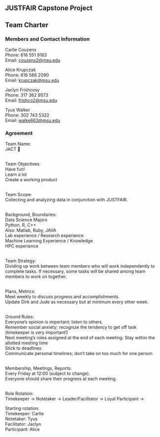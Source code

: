 
## JUSTFAIR Capstone Project
## Team Charter

### Members and Contact Information
Carlie Couzens<br>
Phone: 616 551 9163<br>
Email: couzens2@msu.edu<br>

Alice Krupczak<br>
Phone: 616 566 2090<br>
Email: krupczak@msu.edu<br>

Jaclyn Frishcosy<br>
Phone: 317 362 9573<br>
Email: frishco2@msu.edu<br>

Tyus Walker<br>
Phone: 302 743 5322<br>
Email: walke663@msu.edu<br>

### Agreement
Team Name:<br>
JACT 🦾<br><br>

Team Objectives: <br>
Have fun! <br>
Learn a lot <br>
Create a working product <br><br>

Team Scope:<br>
Collecting and analyzing data in conjunction with JUSTFAIR.<br><br>

Background, Boundaries:<br>
Data Science Majors<br>
Python, R, C++<br>
Also: Matlab, Ruby, JAVA<br>
Lab experience / Research experience<br>
Machine Learning Experience / Knowledge<br>
HPC experience<br><br>


Team Strategy:<br>
Dividing up work between team members who will work independently to complete tasks. If necessary, some tasks will be shared among team members to work on together.<br><br>

Plans, Metrics:<br>
Meet weekly to discuss progress and accomplishments. <br>
Update Dirk and Jude as necessary but at minimum every other week.<br><br>

Ground Rules:<br>
Everyone’s opinion is important; listen to others.<br>
Remember social anxiety; recognize the tendency to get off task (timekeeper is very important!)<br>
Next meeting’s roles assigned at the end of each meeting.
Stay within the allotted meeting time<br>
Stick to deadlines<br>
Communicate personal timelines; don’t take on too much for one person<br><br>

Membership, Meetings, Reports:<br>
Every Friday at 12:00 (subject to change).<br>
Everyone should share their progress at each meeting.<br><br>

Role Rotation:<br>
Timekeeper → Notetaker → Leader/Facilitator → Loyal Participant → <br>

Starting rotation:<br>
Timekeeper: Carlie<br>
Notetaker: Tyus<br>
Facilitator: Jaclyn<br>
Participant: Alice<br>

